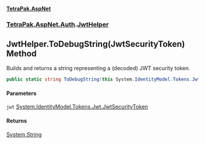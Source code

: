 #### [TetraPak.AspNet](index.md 'index')
### [TetraPak.AspNet.Auth](TetraPak_AspNet_Auth.md 'TetraPak.AspNet.Auth').[JwtHelper](TetraPak_AspNet_Auth_JwtHelper.md 'TetraPak.AspNet.Auth.JwtHelper')
## JwtHelper.ToDebugString(JwtSecurityToken) Method
Builds and returns a string representing a (decoded) JWT security token.  
```csharp
public static string ToDebugString(this System.IdentityModel.Tokens.Jwt.JwtSecurityToken jwt);
```
#### Parameters
<a name='TetraPak_AspNet_Auth_JwtHelper_ToDebugString(System_IdentityModel_Tokens_Jwt_JwtSecurityToken)_jwt'></a>
`jwt` [System.IdentityModel.Tokens.Jwt.JwtSecurityToken](https://docs.microsoft.com/en-us/dotnet/api/System.IdentityModel.Tokens.Jwt.JwtSecurityToken 'System.IdentityModel.Tokens.Jwt.JwtSecurityToken')  
  
#### Returns
[System.String](https://docs.microsoft.com/en-us/dotnet/api/System.String 'System.String')  
